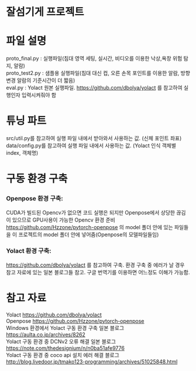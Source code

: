 # 잘섬기게 프로젝트   

# 파일 설명   
proto_final.py : 실행파일(침대 영역 세팅, 실시간, 비디오를 이용한 낙상,욕창 위험 탐지, 알람)   
proto_test2.py : 샘플용 실행파일(침대 대신 컵, 오른 손목 포인트를 이용한 알람, 방향변경 알람의 기준시간이 더 짧음)   
eval.py : Yolact 원본 실행파일. https://github.com/dbolya/yolact  를 참고하여 실행인자 입력시켜줘야 함   
# 튜닝 파트   
src/util.py를 참고하여 실행 파일 내에서 받아와서 사용하는 값. (신체 포인트 좌표)   
data/config.py를 참고하여 실행 파일 내에서 사용하는 값. (Yolact 인식 객체별 index, 객체명) 

# 구동 환경 구축   
### Openpose 환경 구축:   
CUDA가 빌드된 Opencv가 없으면 코드 실행은 되지만 Openpose에서 상당한 끊김이 있으므로 GPU사용이 가능한 Opencv 환경 준비   
https://github.com/Hzzone/pytorch-openpose 의 model 폴더 안에 있는 파일들을 이 프로젝트의 model 폴더 안에 넣어줌(Openpose의 모델파일들임)

### Yolact 환경 구축:
https://github.com/dbolya/yolact 를 참고하여 구축.
환경 구축 중 에러가 날 경우 참고 자료에 있는 일본 블로그들 참고. 구글 번역기를 이용하면 어느정도 이해가 가능함.

# 참고 자료   
Yolact  https://github.com/dbolya/yolact   
Openpose  https://github.com/Hzzone/pytorch-openpose   
Windows 환경에서 Yolact 구동 환경 구축 일본 블로그  https://aulta.co.jp/archives/8262   
Yolact 구동 환경 중 DCNv2 오류 해결 일본 블로그  https://note.com/thedesignium/n/n0ba51afe9776   
Yolact 구동 환경 중 coco api 설치 에러 해결 블로그 http://blog.livedoor.jp/tmako123-programming/archives/51025848.html   
